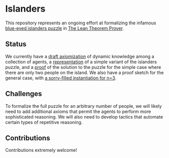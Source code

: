 # Islanders

This repository represents an ongoing effort at formalizing the infamous [blue-eyed islanders puzzle](https://xkcd.com/blue_eyes.html) in [The Lean Theorem Prover](https://github.com/leanprover/lean).

## Status

We currently have a [draft axiomization](https://github.com/dselsam/islanders/blob/master/knows.lean) of dynamic knowledge among a collection of agents, a [representation](https://github.com/dselsam/islanders/blob/master/problem.lean) of a simple variant of the islanders puzzle, and a [proof](https://github.com/dselsam/islanders/blob/master/islanders_n2.lean) of the solution to the puzzle for the simple case where there are only two people on the island. We also have a proof sketch for the general case, with [a sorry-filled instantiation for n=3](https://github.com/dselsam/islanders/blob/master/islanders_n3.lean).

## Challenges

To formalize the full puzzle for an arbitrary number of people, we will likely need to add additional axioms that permit the agents to perform more sophisticated reasoning. We will also need to develop tactics that automate certain types of repetitive reasoning.

## Contributions

Contributions extremely welcome!

